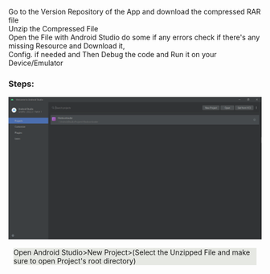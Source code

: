Go to the Version Repository of the App and download the compressed RAR file<br>
Unzip the Compressed File <br>
Open the File with Android Studio do some if any errors check if there's any missing Resource and Download it,<br>
Config. if needed and Then Debug the code and Run it on your Device/Emulator <br>
<h3>Steps:</h3>

![Snapshot 1](Resources/Android_Studio.png)

<div>
  <p style="background-color:#e6e8e3;margin:10px;">
Open Android Studio>New Project>(Select the Unzipped File and make sure to open Project's root directory)
  </p>
  
</div>
